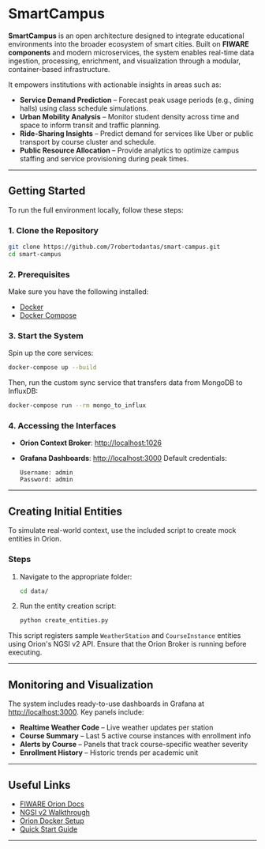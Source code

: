 # SmartCampus

**SmartCampus** is an open architecture designed to integrate educational environments into the broader ecosystem of smart cities. Built on **FIWARE components** and modern microservices, the system enables real-time data ingestion, processing, enrichment, and visualization through a modular, container-based infrastructure.

It empowers institutions with actionable insights in areas such as:

* **Service Demand Prediction** – Forecast peak usage periods (e.g., dining halls) using class schedule simulations.
* **Urban Mobility Analysis** – Monitor student density across time and space to inform transit and traffic planning.
* **Ride-Sharing Insights** – Predict demand for services like Uber or public transport by course cluster and schedule.
* **Public Resource Allocation** – Provide analytics to optimize campus staffing and service provisioning during peak times.

---

## Getting Started

To run the full environment locally, follow these steps:

### 1. Clone the Repository

```bash
git clone https://github.com/7robertodantas/smart-campus.git
cd smart-campus
```

### 2. Prerequisites

Make sure you have the following installed:

* [Docker](https://docs.docker.com/get-docker/)
* [Docker Compose](https://docs.docker.com/compose/)

### 3. Start the System

Spin up the core services:

```bash
docker-compose up --build
```

Then, run the custom sync service that transfers data from MongoDB to InfluxDB:

```bash
docker-compose run --rm mongo_to_influx
```

### 4. Accessing the Interfaces

* **Orion Context Broker**: [http://localhost:1026](http://localhost:1026)
* **Grafana Dashboards**: [http://localhost:3000](http://localhost:3000)
  Default credentials:

  ```
  Username: admin
  Password: admin
  ```

---

## Creating Initial Entities

To simulate real-world context, use the included script to create mock entities in Orion.

### Steps

1. Navigate to the appropriate folder:

   ```bash
   cd data/
   ```

2. Run the entity creation script:

   ```bash
   python create_entities.py
   ```

This script registers sample `WeatherStation` and `CourseInstance` entities using Orion's NGSI v2 API. Ensure that the Orion Broker is running before executing.

---

## Monitoring and Visualization

The system includes ready-to-use dashboards in Grafana at [http://localhost:3000](http://localhost:3000). Key panels include:

* **Realtime Weather Code** – Live weather updates per station
* **Course Summary** – Last 5 active course instances with enrollment info
* **Alerts by Course** – Panels that track course-specific weather severity
* **Enrollment History** – Historic trends per academic unit

---

## Useful Links

* [FIWARE Orion Docs](https://fiware-orion.readthedocs.io/en/latest/)
* [NGSI v2 Walkthrough](https://github.com/telefonicaid/fiware-orion/blob/master/doc/manuals/user/walkthrough_apiv2.md)
* [Orion Docker Setup](https://github.com/telefonicaid/fiware-orion/blob/master/docker/README.md)
* [Quick Start Guide](https://github.com/telefonicaid/fiware-orion/blob/master/doc/manuals/quick_start_guide.md)

---
